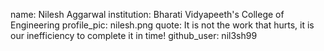 name: Nilesh Aggarwal
institution: Bharati Vidyapeeth's College of Engineering
profile_pic: nilesh.png
quote: It is not the work that hurts, it is our inefficiency to complete it in time!
github_user: nil3sh99
